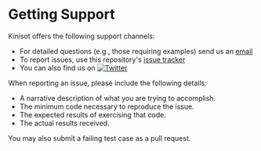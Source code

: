 # Getting Support

Kinisot offers the following support channels:

- For detailed questions (e.g., those requiring examples) send us an
  [email](mailto:patonlab@colostate.edu?subject=[Kinisot])
- To report issues, use this repository's
  [issue tracker](https://github.com/patonlab/Kinisot/issues/new)
- You can also find us on [![Twitter][1.2]][1]

When reporting an issue, please include the following details:

- A narrative description of what you are trying to accomplish.
- The minimum code necessary to reproduce the issue.
- The expected results of exercising that code.
- The actual results received.

You may also submit a failing test case as a pull request.

[1.2]: http://i.imgur.com/wWzX9uB.png (twitter icon without padding)
[1]: https://twitter.com/bobbypaton
